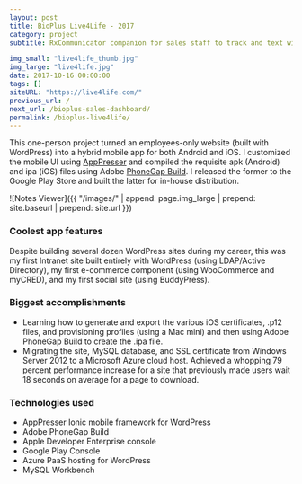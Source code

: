 ```yaml
---
layout: post
title: BioPlus Live4Life - 2017
category: project
subtitle: RxCommunicator companion for sales staff to track and text with doctors ...

img_small: "live4life_thumb.jpg"
img_large: "live4life.jpg"
date: 2017-10-16 00:00:00
tags: []
siteURL: "https://live4life.com/"
previous_url: /
next_url: /bioplus-sales-dashboard/
permalink: /bioplus-live4life/
---
```

This one-person project turned an employees-only website (built with WordPress) into a hybrid mobile app for both Android and iOS. I customized the mobile UI using [AppPresser](https://apppresser.com/)  and compiled the requisite apk (Android) and ipa (iOS) files using Adobe [PhoneGap Build](https://build.phonegap.com/). I released the former to the Google Play Store and built the latter for in-house distribution.           

![Notes Viewer]({{ "/images/" | append: page.img_large | prepend: site.baseurl | prepend: site.url  }})

### Coolest app features
Despite building several dozen WordPress sites during my career, this was my first Intranet site built entirely with WordPress (using LDAP/Active Directory), my first e-commerce component (using WooCommerce and myCRED), and my first social site (using BuddyPress).  

### Biggest accomplishments
* Learning how to generate and export the various iOS certificates, .p12 files, and provisioning profiles (using a Mac mini) and then using Adobe PhoneGap Build to create the .ipa file.
* Migrating the site, MySQL database, and SSL certificate from Windows Server 2012 to a Microsoft Azure cloud host. Achieved a whopping 79 percent performance increase for a site that previously made users wait 18 seconds on average for a page to download. 

### Technologies used
* AppPresser Ionic mobile framework for WordPress
* Adobe PhoneGap Build
* Apple Developer Enterprise console
* Google Play Console
* Azure PaaS hosting for WordPress 
* MySQL Workbench